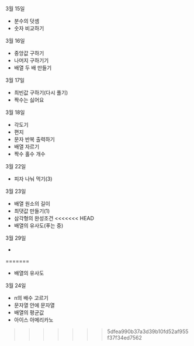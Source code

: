 3월 15일

- 분수의 덧셈
- 숫자 비교하기

3월 16일

- 중앙값 구하기
- 나머지 구하기기
- 배열 두 배 만들기

3월 17일

- 최빈값 구하기(다시 풀기)
- 짝수는 싫어요

3월 18일

- 각도기
- 편지
- 문자 반복 출력하기
- 배열 자르기
- 짝수 홀수 개수

3월 22일

- 피자 나눠 먹기(3)

3월 23일

- 배열 원소의 길이
- 최댓값 만들기(1)
- 삼각형의 완성조건
<<<<<<< HEAD
- 배열의 유사도(푸는 중)

3월 29일

-
=======
- 배열의 유사도

3월 24일
- n의 배수 고르기
- 문자열 안에 문자열
- 배열의 평균값
- 아이스 아메리카노

>>>>>>> 5dfea990b37a3d39b10fd52af955f37f34ed7562
